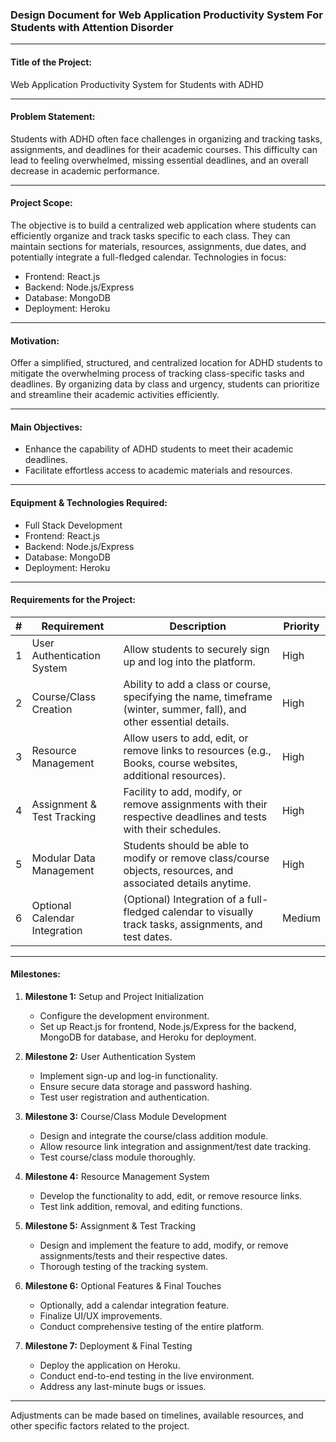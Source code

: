 ### **Design Document for Web Application Productivity System For Students with Attention Disorder**

---

#### **Title of the Project:**
Web Application Productivity System for Students with ADHD

---

#### **Problem Statement:**
Students with ADHD often face challenges in organizing and tracking tasks, assignments, and deadlines for their academic courses. This difficulty can lead to feeling overwhelmed, missing essential deadlines, and an overall decrease in academic performance.

---

#### **Project Scope:**
The objective is to build a centralized web application where students can efficiently organize and track tasks specific to each class. They can maintain sections for materials, resources, assignments, due dates, and potentially integrate a full-fledged calendar. Technologies in focus:
- Frontend: React.js
- Backend: Node.js/Express
- Database: MongoDB
- Deployment: Heroku

---

#### **Motivation:**
Offer a simplified, structured, and centralized location for ADHD students to mitigate the overwhelming process of tracking class-specific tasks and deadlines. By organizing data by class and urgency, students can prioritize and streamline their academic activities efficiently.

---

#### **Main Objectives:**
- Enhance the capability of ADHD students to meet their academic deadlines.
- Facilitate effortless access to academic materials and resources.

---

#### **Equipment & Technologies Required:**
- Full Stack Development
- Frontend: React.js
- Backend: Node.js/Express
- Database: MongoDB
- Deployment: Heroku

---

#### **Requirements for the Project:**

| #  | Requirement                                  | Description                                                                                                                         | Priority  |
|----|----------------------------------------------|-------------------------------------------------------------------------------------------------------------------------------------|-----------|
| 1  | User Authentication System                   | Allow students to securely sign up and log into the platform.                                                                       | High      |
| 2  | Course/Class Creation                        | Ability to add a class or course, specifying the name, timeframe (winter, summer, fall), and other essential details.               | High      |
| 3  | Resource Management                          | Allow users to add, edit, or remove links to resources (e.g., Books, course websites, additional resources).                        | High      |
| 4  | Assignment & Test Tracking                   | Facility to add, modify, or remove assignments with their respective deadlines and tests with their schedules.                      | High      |
| 5  | Modular Data Management                       | Students should be able to modify or remove class/course objects, resources, and associated details anytime.                        | High      |
| 6  | Optional Calendar Integration                | (Optional) Integration of a full-fledged calendar to visually track tasks, assignments, and test dates.                             | Medium    |

---

#### **Milestones:**

1. **Milestone 1:** Setup and Project Initialization
   - Configure the development environment.
   - Set up React.js for frontend, Node.js/Express for the backend, MongoDB for database, and Heroku for deployment.
   
2. **Milestone 2:** User Authentication System
   - Implement sign-up and log-in functionality.
   - Ensure secure data storage and password hashing.
   - Test user registration and authentication.

3. **Milestone 3:** Course/Class Module Development
   - Design and integrate the course/class addition module.
   - Allow resource link integration and assignment/test date tracking.
   - Test course/class module thoroughly.

4. **Milestone 4:** Resource Management System
   - Develop the functionality to add, edit, or remove resource links.
   - Test link addition, removal, and editing functions.

5. **Milestone 5:** Assignment & Test Tracking
   - Design and implement the feature to add, modify, or remove assignments/tests and their respective dates.
   - Thorough testing of the tracking system.

6. **Milestone 6:** Optional Features & Final Touches
   - Optionally, add a calendar integration feature.
   - Finalize UI/UX improvements.
   - Conduct comprehensive testing of the entire platform.

7. **Milestone 7:** Deployment & Final Testing
   - Deploy the application on Heroku.
   - Conduct end-to-end testing in the live environment.
   - Address any last-minute bugs or issues.

---

Adjustments can be made based on timelines, available resources, and other specific factors related to the project.